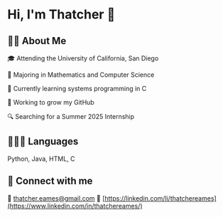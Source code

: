 # Hi, I'm Thatcher 👋
## 🧑🏻 About Me
🎓 Attending the University of California, San Diego

📝 Majoring in Mathematics and Computer Science

🧠 Currently learning systems programming in C

🌱 Working to grow my GitHub

🔍 Searching for a Summer 2025 Internship

## 👨🏻‍💻 Languages
Python, Java, HTML, C

## 💬 Connect with me

📧 thatcher.eames@gmail.com
💼 [https://linkedin.com/li/thatchereames](https://www.linkedin.com/in/thatchereames/)
<!--
**thatchereames/thatchereames** is a ✨ _special_ ✨ repository because its `README.md` (this file) appears on your GitHub profile.

Here are some ideas to get you started:

- 🔭 I’m currently working on ...
- 🌱 I’m currently learning ...
- 👯 I’m looking to collaborate on ...
- 🤔 I’m looking for help with ...
- 💬 Ask me about ...
- 📫 How to reach me: ...
- 😄 Pronouns: ...
- ⚡ Fun fact: ...
-->
